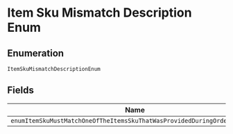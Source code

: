 
# Item Sku Mismatch Description Enum

## Enumeration

`ItemSkuMismatchDescriptionEnum`

## Fields

| Name |
|  --- |
| `enumItemSkuMustMatchOneOfTheItemsSkuThatWasProvidedDuringOrderCreation` |

